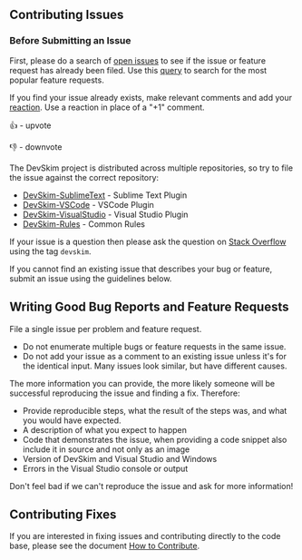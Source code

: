 ## Contributing Issues

### Before Submitting an Issue

First, please do a search of [open issues](https://github.com/Microsoft/DevSkim-VisualStudio-Plugin/issues) to see
if the issue or feature request has already been filed. Use this
[query](https://github.com/Microsoft/DevSkim-VisualStudio-Plugin/issues?q=is%3Aopen+is%3Aissue+label%3Afeature-request+sort%3Areactions-%2B1-desc)
to search for the most popular feature requests.

If you find your issue already exists, make relevant comments and add your
[reaction](https://github.com/blog/2119-add-reactions-to-pull-requests-issues-and-comments). Use a reaction in place of a "+1" comment.

👍 - upvote

👎 - downvote

The DevSkim project is distributed across multiple repositories, so try to file the issue against the correct repository:

* [DevSkim-SublimeText](https://github.com/Microsoft/DevSkim-SublimeText/) - Sublime Text Plugin
* [DevSkim-VSCode](https://github.com/Microsoft/DevSkim-VSCode/) - VSCode Plugin
* [DevSkim-VisualStudio](https://github.com/Microsoft/DevSkim-VisualStudio/) - Visual Studio Plugin
* [DevSkim-Rules](https://github.com/Microsoft/DevSkim-Rules/) - Common Rules

If your issue is a question then please ask the question on [Stack Overflow](https://stackoverflow.com/questions/tagged/devskim)
using the tag `devskim`.

If you cannot find an existing issue that describes your bug or feature, submit an issue using the guidelines below.

## Writing Good Bug Reports and Feature Requests

File a single issue per problem and feature request.

* Do not enumerate multiple bugs or feature requests in the same issue.
* Do not add your issue as a comment to an existing issue unless it's for the identical input. Many issues look similar, but have different causes.

The more information you can provide, the more likely someone will be successful reproducing the issue and finding a fix. Therefore:

* Provide reproducible steps, what the result of the steps was, and what you would have expected.
* A description of what you expect to happen
* Code that demonstrates the issue, when providing a code snippet also include it in source and not only as an image
* Version of DevSkim and Visual Studio and Windows
* Errors in the Visual Studio console or output 

Don't feel bad if we can't reproduce the issue and ask for more information!

## Contributing Fixes

If you are interested in fixing issues and contributing directly to the code base,
please see the document [How to Contribute](https://github.com/Microsoft/DevSkim-VisualStudio-Plugin/wiki/How-to-Contribute).

